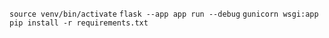 `source venv/bin/activate`
`flask --app app run --debug`
`gunicorn wsgi:app`
`pip install -r requirements.txt`
